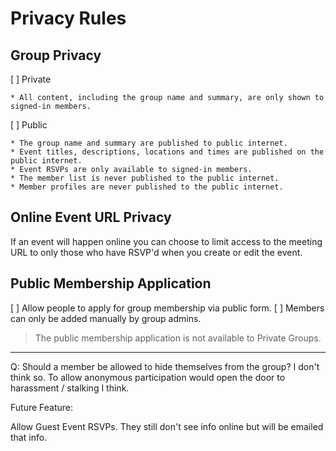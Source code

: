 # Privacy Rules

## Group Privacy

[ ] Private
    
    * All content, including the group name and summary, are only shown to signed-in members.
        
[ ] Public
    
    * The group name and summary are published to public internet.
    * Event titles, descriptions, locations and times are published on the public internet.
    * Event RSVPs are only available to signed-in members.
    * The member list is never published to the public internet.
    * Member profiles are never published to the public internet.
    
## Online Event URL Privacy

If an event will happen online you can choose to limit access to the meeting URL to only those who have RSVP'd when you create or edit the event.

## Public Membership Application

[ ] Allow people to apply for group membership via public form.
[ ] Members can only be added manually by group admins.

> The public membership application is not available to Private Groups.

---

Q: Should a member be allowed to hide themselves from the group? I don't think so. To allow anonymous participation would open the door to harassment / stalking I think.

Future Feature: 

Allow Guest Event RSVPs. They still don't see info online but will be emailed that info.

